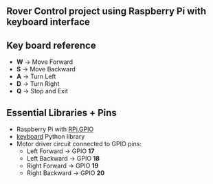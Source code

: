 ## Rover Control project using Raspberry Pi with keyboard interface

## Key board reference  
- **W** → Move Forward  
- **S** → Move Backward  
- **A** → Turn Left  
- **D** → Turn Right  
- **Q** → Stop and Exit  

## Essential Libraries + Pins
- Raspberry Pi with [RPi.GPIO](https://pypi.org/project/RPi.GPIO/)  
- [keyboard](https://pypi.org/project/keyboard/) Python library  
- Motor driver circuit connected to GPIO pins:  
  - Left Forward → GPIO **17**  
  - Left Backward → GPIO **18**  
  - Right Forward → GPIO **19**  
  - Right Backward → GPIO **20**  
